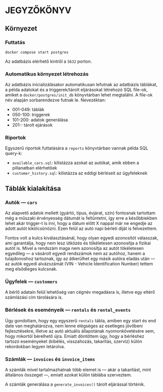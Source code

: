 # JEGYZŐKÖNYV

## Környezet

### Futtatás

`docker compose start postgres`

Az adatbázis elérhető kintről a `5632` porton. 

### Automatikus környezet létrehozás
Az adatbázis inicializálásakor automatikusan lefutnak az adatbázis táblákat, a példa adatokat és a triggerek/tárolt
eljárásokat létrehozó SQL file-ok, amiket a `docker/postgres/init_db` könyvtárban lehet megtalálni. A file-ok név
alapján sorbarendezve futnak le. Nevezéktan:
- 001-049: táblák
- 050-100: triggerek
- 101-200: adatok generálása
- 201-: tárolt ejárások

### Riportok
Egyszerű riportok futtatására a `reports` könyvtárban vannak példa SQL query-k:
- `available_cars.sql`: kilistázza azokat az autókat, amik ebben a pillanatban elérhetőek
- `customer_history.sql`: kilistázza az eddigi bérléseit az ügyfeleknek

## Táblák kialakítása

### Autók — `cars`

Az alapvető adatok mellett (gyártó, típus, évjárat, szín) fontosnak tartottam még a műszaki érvényesség dátumát is
feltüntetni, így erre a későbbiekben lehet akár trigger-t is írni, hogy a dátum előtt X nappal már ne engedje az adott
autót kikölcsönözni. Ezen felül az autó napi bérleti díját is felvezettem.

Fontos volt a kulcs kiválasztásánál, hogy olyan egyedi azonosítót válasszak, ami garantálja, hogy nem lesz ütközés és
tökéletesen azonosítja a fizikai autót is. Mivel a rendszám maga nem azonosítja az autót tökéletesen egyedileg — a
vásárolt egyedi rendszámok nem az autóhoz, hanem a tulajdonoshoz tartoznak, így az átkerülhet egy másik autóra eladás
után — az autók egyedi alvázszámát (VIN - Vehicle Identification Number) tettem meg elsődleges kulcsnak.

### Ügyfelek — `customers`

A bérlő adatain felül lehetőség van cégnév megadásra is, illetve egy eltérő számlázási cím tárolására is.

### Bérlések és eseményeik — `rentals` és `rental_events`

Úgy gondoltam, hogy egy egyszerű `rentals` tábla, amiben egy start és end date van meghatározva, nem lenne elégséges az
esetleges jövőbeni fejlesztésekre, illetve az autó aktuális állapotának nyomonkövetésére sem, hogy mikortól bérelhető
újra. Emiatt döntöttem úgy, hogy a bérléshez tartozó eseményeket (kibélés, visszahozás, takarítás, szervíz) külön
rekordokban legyen letárolva.

### Számlák — `invoices` és `invoice_items`

A számlák mivel tartalmazhatnak több elemet is — akár a takarítást, mint általános összeget —, emiatt azokat külön
táblába szerveztem.

A számlák generálása a `generate_invoices()` tárolt eljárással történik.

